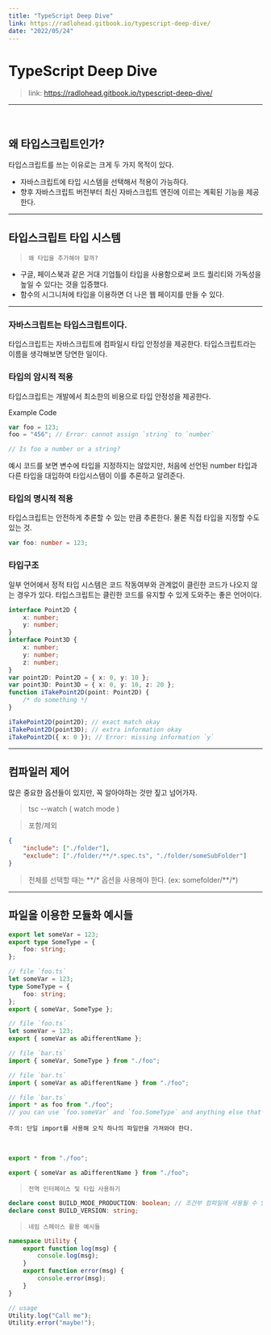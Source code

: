 ```yaml
---
title: "TypeScript Deep Dive"
link: https://radlohead.gitbook.io/typescript-deep-dive/
date: "2022/05/24"
---
```


# TypeScript Deep Dive

> link: https://radlohead.gitbook.io/typescript-deep-dive/

---

<br />

## 왜 타입스크립트인가?

타입스크립트를 쓰는 이유로는 크게 두 가지 목적이 있다.

-   자바스크립트에 타입 시스템을 선택해서 적용이 가능하다.
-   향후 자바스크립트 버전부터 최신 자바스크립트 엔진에 이르는 계획된 기능을 제공한다.

---

## 타입스크립트 타입 시스템

> `왜 타입을 추가해야 할까?`

-   구글, 페이스북과 같은 거대 기업틀이 타입을 사용함으로써 코드 퀄리티와 가독성을 높일 수 있다는 것을 입증했다.
-   함수의 시그니처에 타입을 이용하면 더 나은 웹 페이지를 만들 수 있다.

---

### 자바스크립트는 타입스크립트이다.

타입스크립트는 자바스크립트에 컴파일시 타입 안정성을 제공한다.
타입스크립트라는 이름을 생각해보면 당연한 일이다.

### 타입의 암시적 적용

타입스크립트는 개발에서 최소한의 비용으로 타입 안정성을 제공한다.

Example Code

```typescript
var foo = 123;
foo = "456"; // Error: cannot assign `string` to `number`

// Is foo a number or a string?
```

예시 코드를 보면 변수에 타입을 지정하지는 않았지만, 처음에 선언된 number 타입과
다른 타입을 대입하여 타입시스템이 이를 추론하고 알려준다.

### 타입의 명시적 적용

타입스크립트는 안전하게 추론할 수 있는 만큼 추론한다. 물론 직접 타입을 지정할 수도 있는 것.

```typescript
var foo: number = 123;
```

### 타입구조

일부 언어에서 정적 타입 시스템은 코드 작동여부와 관계없이 클린한 코드가 나오지 않는 경우가 있다.
타입스크립트는 클린한 코드를 유지할 수 있게 도와주는 좋은 언어이다.

```typescript
interface Point2D {
	x: number;
	y: number;
}
interface Point3D {
	x: number;
	y: number;
	z: number;
}
var point2D: Point2D = { x: 0, y: 10 };
var point3D: Point3D = { x: 0, y: 10, z: 20 };
function iTakePoint2D(point: Point2D) {
	/* do something */
}

iTakePoint2D(point2D); // exact match okay
iTakePoint2D(point3D); // extra information okay
iTakePoint2D({ x: 0 }); // Error: missing information `y`
```

---

## 컴파일러 제어

많은 중요한 옵션들이 있지만, 꼭 알아야하는 것만 짚고 넘어가자.

> tsc --watch ( watch mode )

> 포함/제외

```json
{
	"include": ["./folder"],
	"exclude": ["./folder/**/*.spec.ts", "./folder/someSubFolder"]
}
```

> 전체를 선택할 때는 \*\*/\* 옵션을 사용해야 한다.
> (ex: somefolder/\*\*\/\*)

---

## 파일을 이용한 모듈화 예시들

```ts
export let someVar = 123;
export type SomeType = {
	foo: string;
};
```

```ts
// file `foo.ts`
let someVar = 123;
type SomeType = {
	foo: string;
};
export { someVar, SomeType };
```

```ts
// file `foo.ts`
let someVar = 123;
export { someVar as aDifferentName };
```

```ts
// file `bar.ts`
import { someVar, SomeType } from "./foo";
```

```ts
// file `bar.ts`
import { someVar as aDifferentName } from "./foo";
```

```ts
// file `bar.ts`
import * as foo from "./foo";
// you can use `foo.someVar` and `foo.SomeType` and anything else that foo might export.
```

`주의: 단일 import를 사용해 오직 하나의 파일만을 가져와야 한다.`

<br />

```ts
export * from "./foo";
```

```ts
export { someVar as aDifferentName } from "./foo";
```

> `전역 인터페이스 및 타입 사용하기`

```ts
declare const BUILD_MODE_PRODUCTION: boolean; // 조건부 컴파일에 사용될 수 있음
declare const BUILD_VERSION: string;
```

> `네임 스페이스 활용 예시들`

```ts
namespace Utility {
	export function log(msg) {
		console.log(msg);
	}
	export function error(msg) {
		console.error(msg);
	}
}

// usage
Utility.log("Call me");
Utility.error("maybe!");
```
